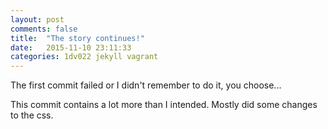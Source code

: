 ```yaml
---
layout: post
comments: false
title:  "The story continues!"
date:   2015-11-10 23:11:33
categories: 1dv022 jekyll vagrant
---
```

The first commit failed or I didn't remember to do it, you choose...

This commit contains a lot more than I intended. Mostly did some changes to the css.
